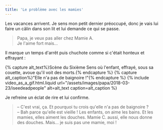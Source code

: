 ```yaml
---
title: 'Le problème avec les mamies'
---
```


Les vacances arrivent. Je sens mon petit dernier préoccupé, donc je vais lui faire un câlin dans son lit et lui demande ce qui se passe.

<!-- more -->

> Papa, je veux pas aller chez Mamie A.  
> Je l'aime fort mais…

Il marque un temps d'arrêt puis chuchote comme si c'était honteux et effrayant : 

{% capture alt_text%}Scène du Sixième Sens où l'enfant, effrayé, sous sa couette, avoue qu'il voit des morts.{% endcapture %}
{% capture alt_caption%}"Elle n'a pas de baignoire !"{% endcapture %}
{% include video_as_a_gif.html.liquid
url="/assets/images/papa/2018-03-23/iseedeadpeople"
alt=alt_text
caption=alt_caption
%}

Je refreine un éclat de rire et lui confirme.

> – C'est vrai, ça. Et pourquoi tu crois qu'elle n'a pas de baignoire ?  
> – Bah parce qu'elle est vieille ! Les enfants, on aime les bains. Et les mamies, elles aiment les douches. Mamie C. aussi, elle nous donne des douches. Mais… je suis pas une mamie, moi !